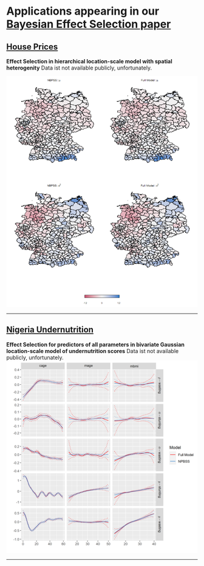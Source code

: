 # Applications appearing in our [Bayesian Effect Selection paper](https://projecteuclid.org/journals/bayesian-analysis/volume-16/issue-2/Bayesian-Effect-Selection-in-Structured-Additive-Distributional-Regression-Models/10.1214/20-BA1214.full)
 
##  [House Prices](immo)
**Effect Selection in hierarchical location-scale model with spatial heterogenity**
Data ist not available publicly, unfortunately.

![image](/immo/immo_maps.png)

---

##  [Nigeria Undernutrition](nigeria)
**Effect Selection for predictors of all parameters in bivariate Gaussian location-scale model of undernutrition scores**
Data ist not available publicly, unfortunately.
![image](/nigeria/niger_bivn_nonlin.png)

---
